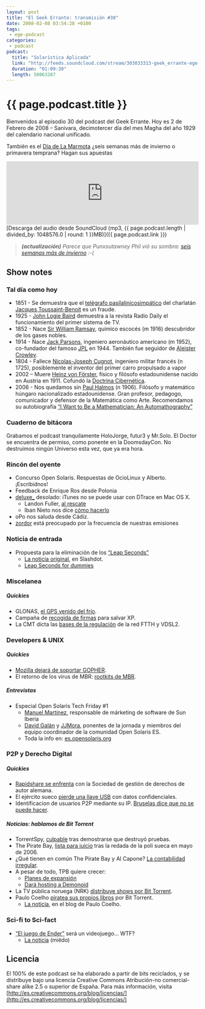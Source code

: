 ```yaml
---
layout: post
title: "El Geek Errante: transmisión #30"
date: 2008-02-08 03:54:28 +0100
tags:
 - ege-podcast
categories:
 - podcast
podcast:
  title: "Solarística Aplicada"
  link: "http://feeds.soundcloud.com/stream/303033313-geek_errante-ege-podcast-ep30.mp3"
  duration: "01:09:30"
  length: 50063287
---
```


# {{ page.podcast.title }}
Bienvenidos al episodio 30 del podcast del Geek Errante. Hoy es 2 de Febrero de 2008 – Sanivara, decimotercer día del mes Magha del año 1929 del calendario nacional unificado.

También es el [Día de La Marmota](https://en.wikipedia.org/wiki/Groundhog_Day) ¿seis semanas más de invierno o primavera temprana? Hagan sus apuestas

<iframe width="100%" height="166" scrolling="no" frameborder="no" src="https://w.soundcloud.com/player/?url=https%3A//api.soundcloud.com/tracks/303033313&amp;color=ff5500&amp;auto_play=false&amp;hide_related=false&amp;show_comments=true&amp;show_user=true&amp;show_reposts=false"></iframe>
[Descarga del audio desde SoundCloud (mp3, {{ page.podcast.length | divided_by: 1048576.0 | round: 1 }}MB)]({{ page.podcast.link }})

> ***(actualización)***
> *Parece que Punxsutawney Phil vió su sombra: [seis semanas más de invierno](https://www.youtube.com/watch?v=v8kDo9hmwY4) :-(*

## Show notes

### Tal día como hoy
- 1851 - Se demuestra que el [telégrafo pasilalinicosimpático](https://en.wikipedia.org/wiki/Pasilalinic-sympathetic_compass) del charlatán [Jacques Toussaint-Benoit](http://www.futilitycloset.com/2007/09/03/the-snail-telegraph/) es un fraude.
- 1925 - [John Logie Baird](https://en.wikipedia.org/wiki/John_Logie_Baird) demuestra a la revista Radio Daily el funcionamiento del primer sistema de TV.
- 1852 - Nace [Sir William Ramsay](https://en.wikipedia.org/wiki/William_Ramsay), químico escocés (m 1916) descubridor de los gases nobles.
- 1914 - Nace [Jack Parsons](https://en.wikipedia.org/wiki/Jack_Parsons_(rocket_engineer)), ingeniero aeronáutico americano (m 1952), co-fundador del famoso [JPL](http://www.jpl.nasa.gov/about/history.php) en 1944. También fue seguidor de [Aleister Crowley](https://en.wikipedia.org/wiki/Aleister_Crowley).
- 1804 - Fallece [Nicolas-Joseph Cugnot](https://en.wikipedia.org/wiki/Nicolas-Joseph_Cugnot), ingeniero militar francés (n 1725), posiblemente el inventor del primer carro propulsado a vapor
- 2002 – Muere [Heinz von Förster](https://en.wikipedia.org/wiki/Heinz_von_Foerster), físico y filósofo estadounidense nacido en Austria en 1911. Cofundó la [Doctrina Cibernética](https://en.wikipedia.org/wiki/Cybernetics).
- 2006 - Nos quedamos sin [Paul Halmos](https://en.wikipedia.org/wiki/Paul_Halmos) (n 1906). Filósofo y matemático húngaro nacionalizado estadounidense. Gran profesor, pedagogo, comunicador y defensor de la Matemática como Arte. Recomendamos su autobiografía [“I Want to Be a Mathematician: An Automathography”](https://www.amazon.com/I-Want-Be-Mathematician-Automathography/dp/0387960783?)

### Cuaderno de bitácora
Grabamos el podcast tranquilamente HoloJorge, futur3 y Mr.Solo. El Doctor se encuentra de permiso, como ponente en la DoomsdayCon. No destruimos ningún Universo esta vez, que ya era hora.

### Rincón del oyente
- Concurso Open Solaris. Respuestas de OcioLinux y Alberto. ¡Escribidnos!
- Feedback de Enrique Ros desde Polonia
- [deluxe\_](http://web.archive.org/web/20120712161647/http://www.pocosmhz.org/?) desolado: iTunes no se puede usar con DTrace en Mac OS X.
    - Landon Fuller, [al rescate](http://landonf.bikemonkey.org/code/macosx/Leopard_PT_DENY_ATTACH.20080122.html)
    - Iban Nieto nos dice [cómo hacerlo](http://web.archive.org/web/20110818133548/http://inieto.wordpress.com/2008/01/20/dtrace-en-mac-osx-leopard/)
- oPo nos saluda desde Cádiz.
- [zordor](http://www.frikis.net/) está preocupado por la frecuencia de nuestras emisiones

### Noticia de entrada
- Propuesta para la eliminación de los [“Leap Seconds”](https://en.wikipedia.org/wiki/Leap_second)
    - [La noticia original](https://science.slashdot.org/story/07/11/20/0356214/vote-to-eliminate-leap-seconds), en Slashdot.
    - [Leap Seconds for dummies](http://www.cl.cam.ac.uk/~mgk25/time/leap/)

### Miscelanea

##### Quickies
- GLONAS, [el GPS venido del frío](http://www.gpsdaily.com/reports/First_Deputy_PM_Ivanov_Slams_Agency_Over_Glonass_Failings_999.html).
- Campaña de [recogida de firmas](http://www.bit-tech.net/news/2008/01/15/petition_launched_to_save_xp/1) para salvar XP.
- La CMT dicta las [bases de la regulación](http://www.adslnet.es/2008/01/20/la-cmt-dicta-las-bases-de-la-regulacion-de-la-red-ftth-y-vdsl2/) de la red FTTH y VDSL2.

### Developers & UNIX

##### Quickies
- [Mozilla dejará de soportar GOPHER](https://bugzilla.mozilla.org/show_bug.cgi?id=388195).
- El retorno de los virus de MBR: [rootkits de MBR](http://web.archive.org/web/20080112171211/http://www.heise-security.co.uk/news/101463).

##### Entrevistas
- Especial Open Solaris Tech Friday #1
    - [Manuel Martínez](https://twitter.com/mmartinez), responsable de márketing de software de Sun Iberia
    - [David Galán]() y [JJMora](http://jjmora.es/), ponentes de la jornada y miembros del equipo coordinador de la comunidad Open Solaris ES.
    -  Toda la info en: [es.opensolaris.org](http://web.archive.org/web/20090821011100/http://hub.opensolaris.org/bin/view/Project+es/)

### P2P y Derecho Digital

##### Quickies
- [Rapidshare se enfrenta](http://web.archive.org/web/20121229041426/http://www.techtear.com/2008/01/30/rapidshare-con-problemas-legales) con la Sociedad de gestión de derechos de autor alemana.
- El ejército sueco [pierde una llave USB](http://web.archive.org/web/20080415211020/http://www2.mil.se/en/News/News/Misplaced-memory-stick-contained-classified-information/) con datos confidenciales.
- Identificacion de usuarios P2P mediante su IP. [Bruselas dice que no se puede hacer](http://www.microsiervos.com/archivo/musica/bruselas-dice-no-promusicae.html).

##### Noticias: hablamos de Bit Torrent
- TorrentSpy, [culpable](http://arstechnica.com/tech-policy/2007/12/mpaa-triumphs-judge-rules-torrentspy-destroyed-evidence/) tras demostrarse que destruyó pruebas.
- The Pirate Bay, [lista para juicio](https://torrentfreak.com/police-closes-pirate-bay-investigation-071210/) tras la redada de la poli sueca en mayo de 2006.
- ¿Qué tienen en común The Pirate Bay y Al Capone? [La contabilidad irregular](http://arstechnica.com/tech-policy/2008/01/swedish-prosecutors-dump-4000-legal-docs-on-the-pirate-bay/).
- A pesar de todo, TPB quiere crecer:
    - [Planes de expansión](http://web.archive.org/web/20090722171446/http://www.dn.se/ekonomi/pirate-bay-nysatsar-1.546550)
    - [Dará hosting a Demonoid](https://torrentfreak.com/demonoid-welcome-in-sweden-080116/)
- La TV pública noruega (NRK) [distribuye shows por Bit Torrent](https://nrkbeta.no/2008/01/29/norwegian-broadcasting-nrk-makes-popular-series-available-drm-free-via-bittorrent/).
- Paulo Coelho [piratea sus propios libros](http://web.archive.org/web/20101124143147/http://openmediareview.com/2008/01/27/author-pirating-his-own-work-to-promote-it/) por Bit Torrent.
    - [La noticia](http://paulocoelhoblog.com/2008/02/07/paulo-coelho-why-i-pirate-my-own-books/), en el blog de Paulo Coelho.

### Sci-fi to Sci-fact
- [“El juego de Ender”](https://www.ciencia-ficcion.com/opinion/op00023.htm) será un videojuego… WTF?
    - [La noticia](http://www.reuters.com/article/us-videogames-endersgame-idUSN2959643420080129) (miëdo)

## Licencia
El 100% de este podcast se ha elaborado a partir de bits reciclados, y se distribuye bajo una licencia Creative Commons Atribución-no comercial-share alike 2.5 o superior de España. Para más información, visita [http://es.creativecommons.org/blog/licencias/](http://es.creativecommons.org/blog/licencias/)

